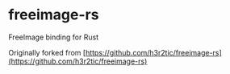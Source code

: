 freeimage-rs
============

FreeImage binding for Rust

Originally forked from [https://github.com/h3r2tic/freeimage-rs](https://github.com/h3r2tic/freeimage-rs)